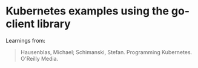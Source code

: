 # Kubernetes examples using the go-client library

Learnings from:

>Hausenblas, Michael; Schimanski, Stefan. Programming Kubernetes. O'Reilly Media.
